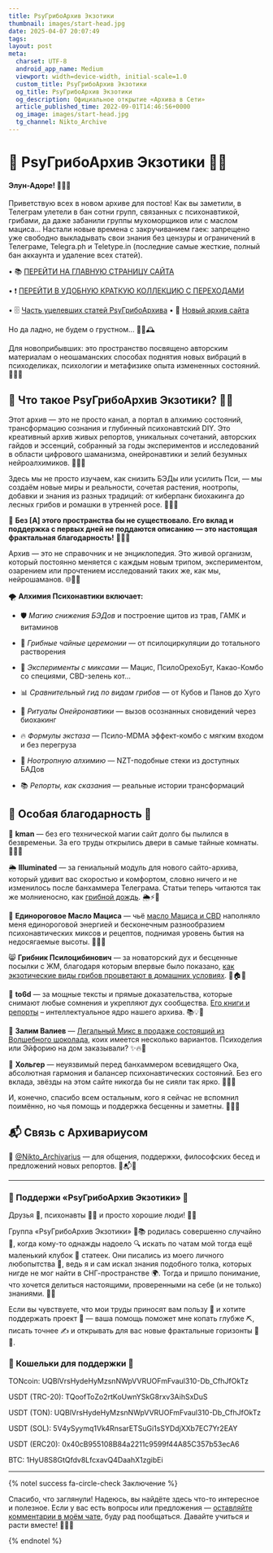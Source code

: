 ```yaml
---
title: PsyГрибоАрхив Экзотики 
thumbnail: images/start-head.jpg
date: 2025-04-07 20:07:49
tags:
layout: post
meta:
  charset: UTF-8
  android_app_name: Medium
  viewport: width=device-width, initial-scale=1.0
  custom_title: PsyГрибоАрхив Экзотики 
  og_title: PsyГрибоАрхив Экзотики 
  og_description: Официальное открытие «Архива в Сети»
  article_published_time: 2022-09-01T14:46:56+0000
  og_image: images/start-head.jpg
  tg_channel: Nikto_Archive
---
```

# 🌌 PsyГрибоАрхив Экзотики 🍄✨

#### Элун-Адоре! 🌟🍃✨

Приветствую всех в новом архиве для постов! Как вы заметили, в Телеграм улетели в бан сотни групп, связанных с психонавтикой, грибами, да даже забанили группы мухоморщиков или с маслом мациса... Настали новые времена с закручиванием гаек: запрещено уже свободно выкладывать свои знания без цензуры и ограничений в Телеграме, Telegra.ph и Teletype.in (последние самые жесткие, полный бан аккаунта и удаление всех статей).

• 📚 [ПЕРЕЙТИ НА ГЛАВНУЮ СТРАНИЦУ САЙТА](https://totem-psy-archive.vercel.app/)

• ❗ [ПЕРЕЙТИ В УДОБНУЮ КРАТКУЮ КОЛЛЕКЦИЮ С ПЕРЕХОДАМИ](/collections/)

• 🗄️ [Часть уцелевших статей PsyГрибоАрхива](/vse-posti-zdes/)
• 💾 [Новый архив сайта](/archives/) 

Но да ладно, не будем о грустном... 🌿🌀🕰️

Для новоприбывших: это пространство посвящено авторским материалам о неошаманских способах поднятия новых вибраций в психоделиках, психологии и метафизике опыта измененных состояний. 🧘🌌🔮

## 🚪 Что такое PsyГрибоАрхив Экзотики? 🍄🌀

Этот архив — это не просто канал, а портал в алхимию состояний, трансформацию сознания и глубинный психонавтский DIY. Это креативный архив живых репортов, уникальных сочетаний, авторских гайдов и эссенций, собранный за годы экспериментов и исследований в области цифрового шаманизма, онейронавтики и зелий безумных нейроалхимиков. 🍄🧬✨

Здесь мы не просто изучаем, как снизить БЭДы или усилить Пси, — мы создаём новые миры и реальности, сочетая растения, ноотропы, добавки и знания из разных традиций: от киберпанк биохакинга до лесных грибов и ромашки в утренней росе. 🌸🧬🌿

🌌 **Без [А] этого пространства бы не существовало. Его вклад и поддержка с первых дней не поддаются описанию — это настоящая фрактальная благодарность!** 🚀🌌💫

Архив — это не справочник и не энциклопедия. Это живой организм, который постоянно меняется с каждым новым трипом, экспериментом, озарением или прочтением исследований таких же, как мы, нейрошаманов. 🌐🍄🌀

🌪 **Алхимия Психонавтики включает:**

- 🛡 _Магию снижения БЭДов_ и построение щитов из трав, ГАМК и витаминов
    
- 🍄 _Грибные чайные церемонии_ — от псилоциркуляции до тотального растворения
    
- 🧪 _Эксперименты с миксами_ — Мацис, ПсилоОрехоБут, Какао-Комбо со специями, CBD-зелень кот...
    
- 📊 _Сравнительный гид по видам грибов_ — от Кубов и Панов до Хуго
    
- 🔮 _Ритуалы Онейронавтики_ — вызов осознанных сновидений через биохакинг
    
- 🔥 _Формулы экстаза_ — Псило-MDMA эффект-комбо с мягким входом и без перегруза
    
- 🧬 _Ноотропную алхимию_ — NZT-подобные стеки из доступных БАДов
    
- 📚 _Репорты, как сказания_ — реальные истории трансформаций
    

## 🙏 Особая благодарность 🌟

🌟 **kman** — без его технической магии сайт долго бы пылился в безвременьи. За его труды открылись двери в самые тайные комнаты. 🚪✨🔐

🌦️ **Illuminated** — за гениальный модуль для нового сайто-архива, который удивит вас скоростью и комфортом, словно ничего и не изменилось после банхаммера Телеграма. Статьи теперь читаются так же молниеносно, как [грибной дождь](https://telegra.ph/Katalog-tovarov-09-23-2). 🌦️⚡🍄

🦄 **Единороговое Масло Мациса** — чьё [масло Мациса и CBD](https://t.me/OilMacis) наполняло меня единороговой энергией и бесконечным разнообразием психонавтических миксов и рецептов, поднимая уровень бытия на недосягаемые высоты. 🦄🌟🧪

😸 **Грибник Псилоцибинович** — за новаторский дух и бесценные посылки с ЖМ, благодаря которым впервые было показано, [как экзотические виды грибов процветают в домашних условиях](https://t.me/manager_gkk). 🍄🏠✨

📖 **to6d** — за мощные тексты и прямые доказательства, которые снимают любые сомнения и укрепляют дух сообщества. [Его книги и репорты](s) – интеллектуальное ядро нашего архива. 📚💡🧠

🍫 **Залим Валиев** — [Легальный Микс в продаже состоящий из Волшебного шоколада](https://t.me/+HLA4fDbFyTMyODQy), коих имеется несколько вариантов. Психоделия или Эйфорию на дом заказывали? ✨🔥💖

🌌 **Хольгер** — неуязвимый перед банхаммером всевидящего Ока, абсолютная гармония и балансер психонавтических состояний. Без его вклада, звёзды на этом сайте никогда бы не сияли так ярко. 🌟🔮🌌

И, конечно, спасибо всем остальным, кого я сейчас не вспомнил поимённо, но чья помощь и поддержка бесценны и заметны. 🙌🌿💖

## 📬 Связь с Архивариусом

📩 [@Nikto_Archivarius](https://t.me/Nikto_Archivarius) — для общения, поддержки, философских бесед и предложений новых репортов. 🌟📬💬

---

### 🌟 Поддержи «PsyГрибоАрхив Экзотики» 🌟

Друзья 👋, психонавты 🧠🍄 и просто хорошие люди! 🌌✨

Группа «PsyГрибоАрхив Экзотики» 🌿📚 родилась совершенно случайно 🎲, когда кому-то однажды надоело 🔍 искать по чатам мой тогда ещё маленький клубок 🧶 статеек. Они писались из моего личного любопытства 🌱, ведь я и сам искал знания подобного толка, которых нигде не мог найти в СНГ-пространстве 🌍. Тогда и пришло понимание, что хочется делиться настоящими, проверенными на себе (и не только) знаниями. 📖🔬

Если вы чувствуете, что мои труды приносят вам пользу 🙌 и хотите поддержать проект 🤲 — ваша помощь поможет мне копать глубже ⛏️, писать точнее ✍️ и открывать для вас новые фрактальные горизонты 🌈🔮.

### 🌟 Кошельки для поддержки 🌟

TONcoin: UQBlVrsHydeHyMzsnNWpVVRUOFmFvaul310-Db_CfhJfOkTz

USDT (TRC-20): TQoofToZo2rtKoUwnYSkG8rxv3AihSxDuS

USDT (TON): UQBlVrsHydeHyMzsnNWpVVRUOFmFvaul310-Db_CfhJfOkTz

USDT (SOL): 5V4ySyymq1Vk4RnsarETSuGi1sSYDdjXXb7EC7Yr2EAY

USDT (ERC20): 0x40cB955108B84a2211c9599f44A85C357b53ecA6

BTC: 1HyU8S8GtQfdv8LfcxavQ4DaahX1zgibEi

---

{% notel success fa-circle-check Заключение %}

Спасибо, что заглянули! Надеюсь, вы найдёте здесь что-то интересное и полезное. Если у вас есть вопросы или предложения — [оставляйте комментарии в моём чате](https://t.me/+rqWLBHV4TrU4YzZi), буду рад пообщаться. Давайте учиться и расти вместе! 🌱💬🌟

{% endnotel %}




